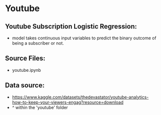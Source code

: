 # Youtube

## Youtube Subscription Logistic Regression:
* model takes continuous input variables to predict the binary outcome of being a subscriber or not. 

## Source Files:
* youtube.ipynb

## Data source:
* https://www.kaggle.com/datasets/thedevastator/youtube-analytics-how-to-keep-your-viewers-engag?resource=download
* ^ within the 'youtube' folder
